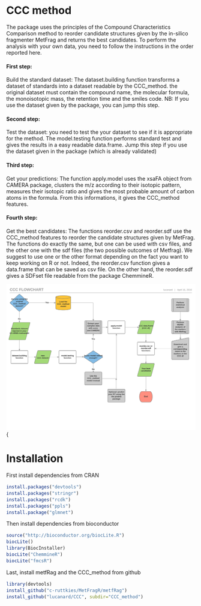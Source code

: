 # CCC method
The package uses the principles of the Compound Characteristics Comparison method to reorder candidate structures given by the in-silico fragmenter MetFrag and returns the best candidates. To perform the analysis with your own data, you need to follow the instructions in the order reported here.
#### First step: 
Build the standard dataset: The dataset.building function transforms a dataset of standards into a dataset readable by the CCC_method. the original dataset must contain the compound name, the molecular formula, the monoisotopic mass, the retention time and the smiles code. NB: If you use the dataset given by the package, you can jump this step.
#### Second step:
Test the dataset: you need to test the your dataset to see if it is appropriate for the method. The model.testing function performs standard test and gives the results in a easy readable data.frame. Jump this step if you use the dataset given in the package (which is already validated)
#### Third step:
Get your predictions: The function apply.model uses the xsaFA object from CAMERA package, clusters the m/z according to their isotopic pattern, measures their isotopic ratio and gives the most probable amount of carbon atoms in the formula. From this informations, it gives the CCC_method features.
#### Fourth step:
Get the best candidates: The functions reorder.csv and reorder.sdf use the CCC_method features to reorder the candidate structures given by MetFrag. The functions do exactly the same, but one can be used with csv files, and the other one with the sdf files (the two possible outcomes of Metfrag). We suggest to use one or the other format depending on the fact you want to keep working on R or not. Indeed, the reorder.csv function gives a data.frame that can be saved as csv file. On the other hand, the reorder.sdf gives a SDFset file readable from the package ChemmineR. 

![Sample image](https://github.com/lucanard/CCC/blob/master/CCC%20flowchart%20-%20Standard.png "CCC workflow") {

# Installation
First install dependencies from CRAN

```R
install.packages("devtools")
install.packages("stringr")
install.packages("rcdk")
install.packages("ppls")
install.package("glmnet")
```
Then install dependencies from bioconductor

```R
source("http://bioconductor.org/biocLite.R")
biocLite()
library(BiocInstaller)
biocLite("ChemmineR")
biocLite("fmcsR")
```
Last, install metfRag and the CCC_method from github

```R
library(devtools)
install_github("c-ruttkies/MetFragR/metfRag")
install_github("lucanard/CCC", subdir="CCC_method")
```
